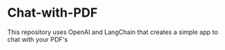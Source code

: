 # Chat-with-PDF
This repository uses OpenAI and LangChain that creates a simple app to chat with your PDF's
